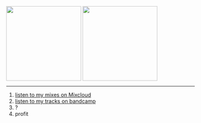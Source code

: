 <picture>
  <source
    srcset="https://github-readme-stats-cannorin.vercel.app/api?username=cannorin&show_icons=true&theme=github_dark_dimmed"
    media="(prefers-color-scheme: dark)"
  />
  <source
    srcset="https://github-readme-stats-cannorin.vercel.app/api?username=cannorin&show_icons=true"
    media="(prefers-color-scheme: light), (prefers-color-scheme: no-preference)"
  />
  <img height=200 align="center" src="https://github-readme-stats-cannorin.vercel.app/api?username=cannorin&show_icons=true" />
</picture>
<picture>
  <source
    srcset="https://github-readme-stats-cannorin.vercel.app/api/top-langs/?username=cannorin&layout=compact&card_width=320&theme=github_dark_dimmed&hide=css%2Chtml%2Cjavascript"
    media="(prefers-color-scheme: dark)"
  />
  <source
    srcset="https://github-readme-stats-cannorin.vercel.app/api/top-langs/?username=cannorin&layout=compact&card_width=320&hide=css%2Chtml%2Cjavascript"
    media="(prefers-color-scheme: light), (prefers-color-scheme: no-preference)"
  />
  <img src="https://github-readme-stats-cannorin.vercel.app/api/top-langs/?username=cannorin&layout=compact&card_width=320&hide=css%2Chtml%2Cjavascript" height=200 align="center" />
</picture>

----

1. [listen to my mixes on Mixcloud](https://www.mixcloud.com/cannorin/)
2. [listen to my tracks on bandcamp](https://cannorin.bandcamp.com)
3. ?
4. profit

<!--
**cannorin/cannorin** is a ✨ _special_ ✨ repository because its `README.md` (this file) appears on your GitHub profile.

Here are some ideas to get you started:

- 🔭 I’m currently working on ...
- 🌱 I’m currently learning ...
- 👯 I’m looking to collaborate on ...
- 🤔 I’m looking for help with ...
- 💬 Ask me about ...
- 📫 How to reach me: ...
- 😄 Pronouns: ...
- ⚡ Fun fact: ...
-->
